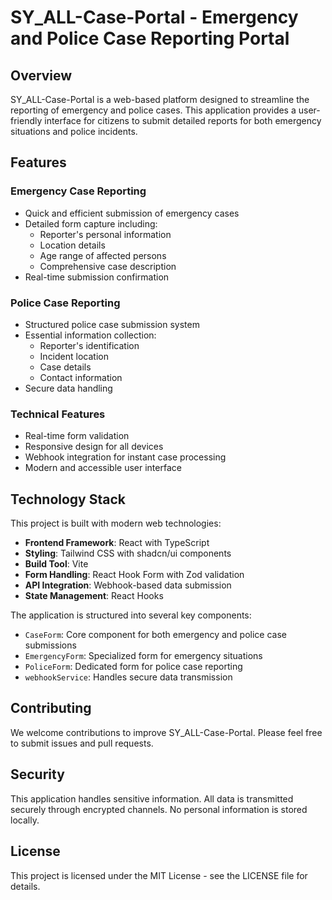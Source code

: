 # SY_ALL-Case-Portal - Emergency and Police Case Reporting Portal

## Overview

SY_ALL-Case-Portal is a web-based platform designed to streamline the reporting of emergency and police cases. This application provides a user-friendly interface for citizens to submit detailed reports for both emergency situations and police incidents.

## Features

### Emergency Case Reporting

- Quick and efficient submission of emergency cases
- Detailed form capture including:
  - Reporter's personal information
  - Location details
  - Age range of affected persons
  - Comprehensive case description
- Real-time submission confirmation

### Police Case Reporting

- Structured police case submission system
- Essential information collection:
  - Reporter's identification
  - Incident location
  - Case details
  - Contact information
- Secure data handling

### Technical Features

- Real-time form validation
- Responsive design for all devices
- Webhook integration for instant case processing
- Modern and accessible user interface

## Technology Stack

This project is built with modern web technologies:

- **Frontend Framework**: React with TypeScript
- **Styling**: Tailwind CSS with shadcn/ui components
- **Build Tool**: Vite
- **Form Handling**: React Hook Form with Zod validation
- **API Integration**: Webhook-based data submission
- **State Management**: React Hooks

The application is structured into several key components:

- `CaseForm`: Core component for both emergency and police case submissions
- `EmergencyForm`: Specialized form for emergency situations
- `PoliceForm`: Dedicated form for police case reporting
- `webhookService`: Handles secure data transmission

## Contributing

We welcome contributions to improve SY_ALL-Case-Portal. Please feel free to submit issues and pull requests.

## Security

This application handles sensitive information. All data is transmitted securely through encrypted channels. No personal information is stored locally.

## License

This project is licensed under the MIT License - see the LICENSE file for details.
